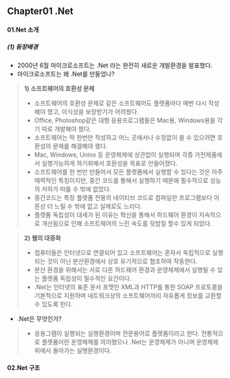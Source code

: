 ## Chapter01 .Net 

#### 01.Net 소개 

##### (1) 등장배경 
- 2000년 6월 마이크로소프트는 .Net 라는 완전히 새로운 개발환경을 발표했다.    
- 마이크로소프트는 왜 .Net를 만들었나?   
 > **1) 소프트웨어의 호환성 문제**   
  > - 소프트웨어의 호환성 문제로 같은 소프트웨어도 플랫폼마다 매번 다시 작성해야 했고, 이식성을 보장받기가 어려웠다.    
  > - Office, Photoshop같은 대형 응용프로그램들은 Mac용, Windows용을 각기 따로 개발해야 했다.   
  > - 소프트웨어는 딱 한번만 작성하고 어느 곳에서나 수정없이 쓸 수 있으려면 호환성의 문제를 해결해야 했다.    
  > - Mac, Windows, Uninx 등 운영체제에 상관없이 실행되며 각종 가전제품에서 실행가능하게 하기위해서 호환성을 목표로 만들어졌다.   
  > - 소프트웨어를 한 번만 만들어서 모든 플랫폼에서 실행할 수 있다는 것은 아주 매력적인 특징이지만, 중간 코드를 통해서 실행하기 때문에 필수적으로 성능의 저하가 따를 수 밖에 없었다.    
  > - 중간코드는 특정 플랫폼 전용의 네이티브 코드로 컴파일한 프로그램보다 이론상 더 느릴 수 밖에 없고 실제로도 느리다.   
  > - 플랫폼 독립성이 대세가 된 이유는 혁신을 통해서 하드웨어 환경이 지속적으로 개선됨으로 인해 소프트웨어의 느린 속도를 뒷밤칠 할수 있게 되었다. 
 
> **2) 웹의 대중화** 
 > - 컴퓨터들은 인터넷으로 연결되어 있고 소프트웨어는 혼자서 독립적으로 실행되는 것이 아닌 분산환경에서 상호 유기적으로 협조하여 작동한다.   
 > - 분산 환경을 위해서는 서로 다른 하드웨어 환경과 운영체제에서 실행될 수 있는 플랫폼 독립성이 필수적인 요건이다. 
 > - .Net는 인터넷의 표준 문서 포맷인 XML과 HTTP를 통한 SOAP 프로토콜을 기본적으로 지원하며 네트워크상의 소프트웨어끼리 자유롭게 정보를 교환할 수 있도록 한다.     
- .Net은 무엇인가?
 > - 응용그램이 실행되는 실행환경이며 전문용어로 플랫폼이라고 한다. 전통적으로 플랫폼이란 운영체제를 의미했으나 .Net는 운영체제가 아니며 운영체제 위에서 돌아가는 실행환경이다. 

#### 02.Net 구조 

